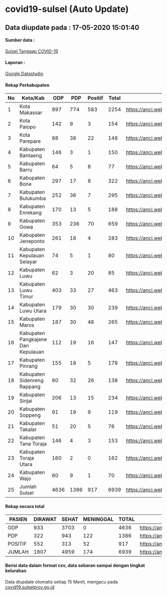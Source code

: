 
# covid19-sulsel (Auto Update)

## Data diupdate pada : 17-05-2020 15:01:40

#### Sumber data :
[Sulsel Tanggap COVID-19](https://covid19.sulselprov.go.id)

#### Laporan :
[Google Datastudio](https://datastudio.google.com/s/jythWGc1j4w)

#### Rekap Perkabupaten 
|No|Kota/Kab|ODP|PDP|Positif|Total|Link|
| --- | --- | --- | --- | --- | --- | --- |
|1|Kota Makassar|897|774|583|2254|https://anci.web.id/cor/kota_makassar|
|2|Kota Palopo|142|9|3|154|https://anci.web.id/cor/kota_palopo|
|3|Kota Parepare|88|38|22|148|https://anci.web.id/cor/kota_parepare|
|4|Kabupaten Bantaeng|146|3|1|150|https://anci.web.id/cor/kabupaten_bantaeng|
|5|Kabupaten Barru|64|5|8|77|https://anci.web.id/cor/kabupaten_barru|
|6|Kabupaten Bone|297|17|8|322|https://anci.web.id/cor/kabupaten_bone|
|7|Kabupaten Bulukumba|252|36|7|295|https://anci.web.id/cor/kabupaten_bulukumba|
|8|Kabupaten Enrekang|170|13|5|188|https://anci.web.id/cor/kabupaten_enrekang|
|9|Kabupaten Gowa|353|236|70|659|https://anci.web.id/cor/kabupaten_gowa|
|10|Kabupaten Jeneponto|261|18|4|283|https://anci.web.id/cor/kabupaten_jeneponto|
|11|Kabupaten Kepulauan Selayar|74|5|1|80|https://anci.web.id/cor/kabupaten_kepulauan_selayar|
|12|Kabupaten Luwu|62|3|20|85|https://anci.web.id/cor/kabupaten_luwu|
|13|Kabupaten Luwu Timur|403|33|27|463|https://anci.web.id/cor/kabupaten_luwu_timur|
|14|Kabupaten Luwu Utara|179|30|30|239|https://anci.web.id/cor/kabupaten_luwu_utara|
|15|Kabupaten Maros|187|30|48|265|https://anci.web.id/cor/kabupaten_maros|
|16|Kabupaten Pangkajene Dan Kepulauan|112|19|16|147|https://anci.web.id/cor/kabupaten_pangkajene_dan_kepulauan|
|17|Kabupaten Pinrang|155|18|5|178|https://anci.web.id/cor/kabupaten_pinrang|
|18|Kabupaten Sidenreng Rappang|80|32|26|138|https://anci.web.id/cor/kabupaten_sidenreng_rappang|
|19|Kabupaten Sinjai|206|13|15|234|https://anci.web.id/cor/kabupaten_sinjai|
|20|Kabupaten Soppeng|91|19|9|119|https://anci.web.id/cor/kabupaten_soppeng|
|21|Kabupaten Takalar|51|20|5|76|https://anci.web.id/cor/kabupaten_takalar|
|22|Kabupaten Tana Toraja|146|4|3|153|https://anci.web.id/cor/kabupaten_tana_toraja|
|23|Kabupaten Toraja Utara|160|2|0|162|https://anci.web.id/cor/kabupaten_toraja_utara|
|24|Kabupaten Wajo|60|9|1|70|https://anci.web.id/cor/kabupaten_wajo|
|25|Jumlah Sulsel|4636|1386|917|6939|https://anci.web.id/cor/jumlah_sulsel|

#### Rekap secara total

| PASIEN | DIRAWAT | SEHAT | MENINGGAL | TOTAL | LINK |
| ---- | -------- | ---- | ---- |  ---- | ---- |
| ODP | 933 | 3703 | 0 | 4636 | https://anci.web.id/cor/odp_detail.html |
| PDP | 322 | 943 | 122 | 1386 | https://anci.web.id/cor/pdp_detail.html |
| POSITIF | 552 | 313 | 52 | 917 | https://anci.web.id/cor/positif_detail.html |
| JUMLAH | 1807 | 4959 | 174 | 6939 | https://anci.web.id/cor/jumlah_sulsel/ |

 
#### Berisi data dalam format csv, data sebaran sampai dengan tingkat kelurahan

Data diupdate otomatis setiap 15 Menit, mengacu pada [covid19.sulselprov.go.id](https://covid19.sulselprov.go.id)

